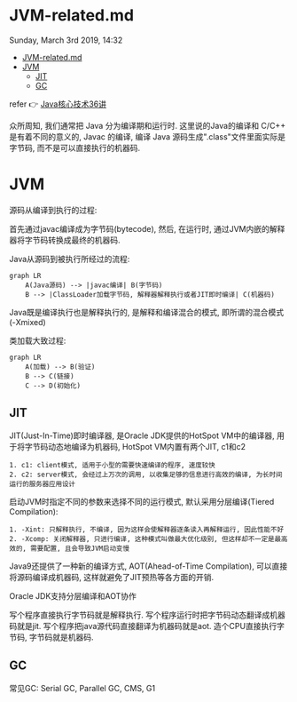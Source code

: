 # JVM-related.md
Sunday, March 3rd 2019, 14:32

<!-- @import "[TOC]" {cmd="toc" depthFrom=1 depthTo=6 orderedList=false} -->
<!-- code_chunk_output -->

* [JVM-related.md](#jvm-relatedmd)
* [JVM](#jvm)
	* [JIT](#jit)
	* [GC](#gc)

<!-- /code_chunk_output -->

refer :point_right: [Java核心技术36讲](https://time.geekbang.org/column/article/6845)

众所周知, 我们通常把 Java 分为编译期和运行时. 这里说的Java的编译和 C/C++ 是有着不同的意义的, Javac 的编译, 编译 Java 源码生成".class"文件里面实际是字节码, 而不是可以直接执行的机器码.

# JVM

源码从编译到执行的过程:

首先通过javac编译成为字节码(bytecode), 然后, 在运行时, 通过JVM内嵌的解释器将字节码转换成最终的机器码.

Java从源码到被执行所经过的流程:

```mermaid
graph LR
    A(Java源码) --> |javac编译| B(字节码)
    B --> |ClassLoader加载字节码, 解释器解释执行或者JIT即时编译| C(机器码)
```

Java既是编译执行也是解释执行的, 是解释和编译混合的模式, 即所谓的混合模式(-Xmixed)

类加载大致过程:

```mermaid
graph LR
    A(加载) --> B(验证)
    B --> C(链接)
    C --> D(初始化)
```

## JIT

JIT(Just-In-Time)即时编译器, 是Oracle JDK提供的HotSpot VM中的编译器, 用于将字节码动态地编译为机器码, HotSpot VM内置有两个JIT, c1和c2

    1. c1: client模式, 适用于小型的需要快速编译的程序, 速度较快
    2. c2: server模式, 会经过上万次的调用, 以收集足够的信息进行高效的编译, 为长时间运行的服务器应用设计

启动JVM时指定不同的参数来选择不同的运行模式, 默认采用分层编译(Tiered Compilation):

    1. -Xint: 只解释执行, 不编译, 因为这样会使解释器逐条读入再解释运行, 因此性能不好
    2. -Xcomp: 关闭解释器, 只进行编译, 这种模式叫做最大优化级别, 但这样却不一定是最高效的, 需要配置, 且会导致JVM启动变慢

Java9还提供了一种新的编译方式, AOT(Ahead-of-Time Compilation), 可以直接将源码编译成机器码, 这样就避免了JIT预热等各方面的开销.

Oracle JDK支持分层编译和AOT协作

写个程序直接执行字节码就是解释执行. 写个程序运行时把字节码动态翻译成机器码就是jit. 写个程序把java源代码直接翻译为机器码就是aot. 造个CPU直接执行字节码, 字节码就是机器码.

## GC

常见GC: Serial GC, Parallel GC, CMS, G1
